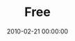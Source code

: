 ---
layout: series
series: "Free"
permalink: "/free/"
title: "Free"
date: 2010-02-21 00:00:00
endDate: 2010-03-28 00:00:00
description: "We might not be as free as we think we are. Even worse, we may have been duped into believing a relationship with God is about layering on rules and restrictions. But the Bible says, \"Where the Spirit of the Lord is, there is freedom.\" Not fear. Not guilt. Not morality or religion. Freedom. Get yours."
src: "http://s3.amazonaws.com/crossroads-media/images/legacy/content/Free_90x90.jpg"
---